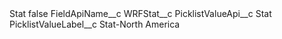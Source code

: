 <?xml version="1.0" encoding="UTF-8"?>
<CustomMetadata xmlns="http://soap.sforce.com/2006/04/metadata" xmlns:xsi="http://www.w3.org/2001/XMLSchema-instance" xmlns:xsd="http://www.w3.org/2001/XMLSchema">
    <label>Stat</label>
    <protected>false</protected>
    <values>
        <field>FieldApiName__c</field>
        <value xsi:type="xsd:string">WRFStat__c</value>
    </values>
    <values>
        <field>PicklistValueApi__c</field>
        <value xsi:type="xsd:string">Stat</value>
    </values>
    <values>
        <field>PicklistValueLabel__c</field>
        <value xsi:type="xsd:string">Stat-North America</value>
    </values>
</CustomMetadata>
